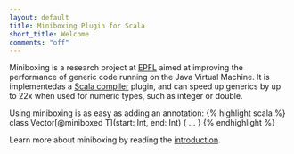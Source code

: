 ```yaml
---
layout: default
title: Miniboxing Plugin for Scala
short_title: Welcome
comments: "off"
---
```


Miniboxing is a research project at [EPFL](http://lamp.epfl.ch) aimed at improving the performance of generic code running on the Java Virtual Machine. It is implementedas a [Scala compiler](http://scala-lang.org) plugin, and can speed up generics by up to 22x when used for numeric types, such as integer or double.

Using miniboxing is as easy as adding an annotation:
{% highlight scala %}
class Vector[@miniboxed T](start: Int, end: Int) {
  ...
}
{% endhighlight %}

Learn more about miniboxing by reading the [introduction](intro.html).

